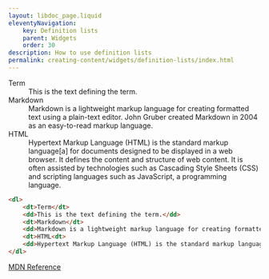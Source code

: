 ```yaml
---
layout: libdoc_page.liquid
eleventyNavigation:
    key: Definition lists
    parent: Widgets
    order: 30
description: How to use definition lists
permalink: creating-content/widgets/definition-lists/index.html
---
```

<dl>
    <dt>Term</dt>
    <dd>This is the text defining the term.</dd>
    <dt>Markdown</dt>
    <dd>Markdown is a lightweight markup language for creating formatted text using a plain-text editor. John Gruber created Markdown in 2004 as an easy-to-read markup language.</dd>
    <dt>HTML<dt>
    <dd>Hypertext Markup Language (HTML) is the standard markup language[a] for documents designed to be displayed in a web browser. It defines the content and structure of web content. It is often assisted by technologies such as Cascading Style Sheets (CSS) and scripting languages such as JavaScript, a programming language.</dd>
</dl>

```html
<dl>
    <dt>Term</dt>
    <dd>This is the text defining the term.</dd>
    <dt>Markdown</dt>
    <dd>Markdown is a lightweight markup language for creating formatted text using a plain-text editor. John Gruber created Markdown in 2004 as an easy-to-read markup language.</dd>
    <dt>HTML<dt>
    <dd>Hypertext Markup Language (HTML) is the standard markup language[a] for documents designed to be displayed in a web browser. It defines the content and structure of web content. It is often assisted by technologies such as Cascading Style Sheets (CSS) and scripting languages such as JavaScript, a programming language.</dd>
</dl>
```

[MDN Reference](https://developer.mozilla.org/en-US/docs/Web/HTML/Element/dl)

